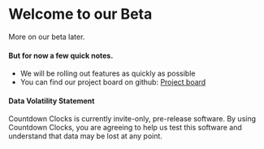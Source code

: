 
# Welcome to our Beta

More on our beta later.

#### But for now a few quick notes.

* We will be rolling out features as quickly as possible
* You can find our project board on github: [Project board](https://github.com/pedantix/countdown-clocks/projects/1)


#### Data Volatility Statement

Countdown Clocks is currently invite-only, pre-release software. By using Countdown Clocks, you are agreeing to help us test this software and understand that data may be lost at any point.
